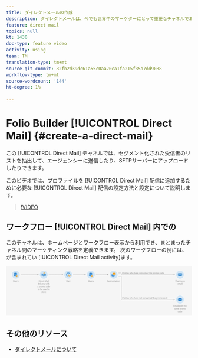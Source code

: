 ```yaml
---
title: ダイレクトメールの作成
description: ダイレクトメールは、今でも世界中のマーケターにとって重要なチャネルであり、オンラインと同時にオフラインでのインタラクションを調整できるようになりました。 電子メールやモバイルなどのデジタル通信を強化するエンジンと同じエンジンで、ダイレクトメーラーもパーソナライズできます。
feature: direct mail
topics: null
kt: 1430
doc-type: feature video
activity: using
team: TM
translation-type: tm+mt
source-git-commit: 82fb2d39dc61a55c0aa20ca1fa215f35a7dd9088
workflow-type: tm+mt
source-wordcount: '144'
ht-degree: 1%

---
```



# Folio Builder [!UICONTROL Direct Mail] {#create-a-direct-mail}

この [!UICONTROL Direct Mail] チャネルでは、セグメント化された受信者のリストを抽出して、エージェンシーに送信したり、SFTPサーバーにアップロードしたりできます。

このビデオでは、プロファイルを [!UICONTROL Direct Mail] 配信に追加するために必要な [!UICONTROL Direct Mail] 配信の設定方法と設定について説明します。

>[!VIDEO](https://video.tv.adobe.com/v/23417?quality=12)

## ワークフロー [!UICONTROL Direct Mail] 内での

このチャネルは、ホームページとワークフロー表示から利用でき、まとまったチャネル間のマーケティング戦略を定義できます。 次のワークフローの例には、が含まれてい [!UICONTROL Direct Mail activity]ます。

![ワークフローの画像](/help/assets/direct_mail_examplewf.png)

## その他のリソース

* [ダイレクトメールについて](https://docs.adobe.com/content/help/en/campaign-standard/using/communication-channels/direct-mail/about-direct-mail.html)
